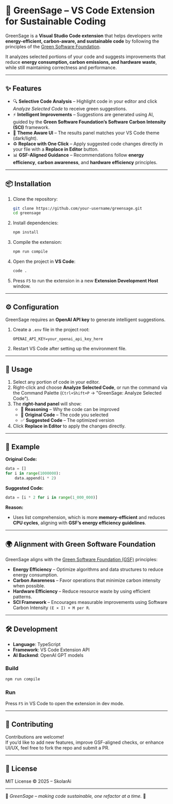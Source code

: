 # 🌱 GreenSage – VS Code Extension for Sustainable Coding

GreenSage is a **Visual Studio Code extension** that helps developers write **energy-efficient, carbon-aware, and sustainable code** by following the principles of the [Green Software Foundation](https://greensoftware.foundation/).  

It analyzes selected portions of your code and suggests improvements that reduce **energy consumption, carbon emissions, and hardware waste**, while still maintaining correctness and performance.  

---

## ✨ Features

- 🔍 **Selective Code Analysis** – Highlight code in your editor and click *Analyze Selected Code* to receive green suggestions.  
- ⚡ **Intelligent Improvements** – Suggestions are generated using AI, guided by the **Green Software Foundation’s Software Carbon Intensity (SCI)** framework.  
- 🎨 **Theme Aware UI** – The results panel matches your VS Code theme (dark/light).  
- ♻️ **Replace with One Click** – Apply suggested code changes directly in your file with a **Replace in Editor** button.  
- 📊 **GSF-Aligned Guidance** – Recommendations follow **energy efficiency**, **carbon awareness**, and **hardware efficiency** principles.  

---

## 📦 Installation

1. Clone the repository:
   ```bash
   git clone https://github.com/your-username/greensage.git
   cd greensage
   ```

2. Install dependencies:
   ```bash
   npm install
   ```

3. Compile the extension:
   ```bash
   npm run compile
   ```

4. Open the project in **VS Code**:
   ```bash
   code .
   ```

5. Press `F5` to run the extension in a new **Extension Development Host** window.

---

## ⚙️ Configuration

GreenSage requires an **OpenAI API key** to generate intelligent suggestions.

1. Create a `.env` file in the project root:
   ```env
   OPENAI_API_KEY=your_openai_api_key_here
   ```

2. Restart VS Code after setting up the environment file.

---

## 🚀 Usage

1. Select any portion of code in your editor.  
2. Right-click and choose **Analyze Selected Code**, or run the command via the Command Palette (`Ctrl+Shift+P` → "GreenSage: Analyze Selected Code").  
3. The **right-hand panel** will show:
   - 🌱 **Reasoning** – Why the code can be improved  
   - 🧾 **Original Code** – The code you selected  
   - ✅ **Suggested Code** – The optimized version  
4. Click **Replace in Editor** to apply the changes directly.  

---

## 📖 Example

**Original Code:**
```python
data = []
for i in range(1000000):
    data.append(i * 2)
```

**Suggested Code:**
```python
data = [i * 2 for i in range(1_000_000)]
```

**Reason:**
- Uses list comprehension, which is more **memory-efficient** and reduces **CPU cycles**, aligning with **GSF’s energy efficiency guidelines**.

---

## 🌍 Alignment with Green Software Foundation

GreenSage aligns with the [Green Software Foundation (GSF)](https://greensoftware.foundation/) principles:  

- **Energy Efficiency** – Optimize algorithms and data structures to reduce energy consumption.  
- **Carbon Awareness** – Favor operations that minimize carbon intensity when possible.  
- **Hardware Efficiency** – Reduce resource waste by using efficient patterns.  
- **SCI Framework** – Encourages measurable improvements using Software Carbon Intensity `(E × I) + M per R`.  

---

## 🛠 Development

- **Language**: TypeScript  
- **Framework**: VS Code Extension API  
- **AI Backend**: OpenAI GPT models  

### Build
```bash
npm run compile
```

### Run
Press `F5` in VS Code to open the extension in dev mode.  

---

## 🤝 Contributing

Contributions are welcome!  
If you’d like to add new features, improve GSF-aligned checks, or enhance UI/UX, feel free to fork the repo and submit a PR.

---

## 📜 License

MIT License © 2025 – SkolarAi

---

🔋 *GreenSage – making code sustainable, one refactor at a time.* 🌱
